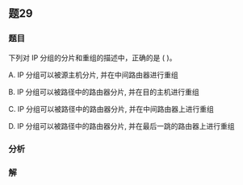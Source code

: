 ## 题29
### 题目
下列对 IP 分组的分片和重组的描述中，正确的是 ( )。

A. IP 分组可以被源主机分片, 并在中间路由器进行重组

B. IP 分组可以被路径中的路由器分片, 并在目的主机进行重组

C. IP 分组可以被路径中的路由器分片, 并在中间路由器上进行重组

D. IP 分组可以被路径中的路由器分片, 并在最后一跳的路由器上进行重组
### 分析

### 解
